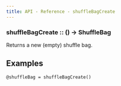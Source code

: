 ```yaml
---
title: API - Reference - shuffleBagCreate
---
```


### shuffleBagCreate :: () -> ShuffleBag

Returns a new (empty) shuffle bag.


## Examples

    @shuffleBag = shuffleBagCreate()
